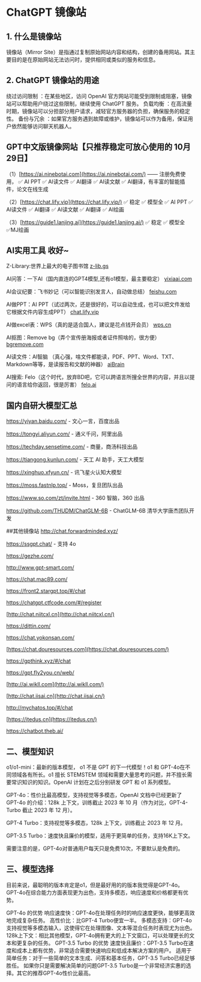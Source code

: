 # ChatGPT 镜像站

## 1. 什么是镜像站



镜像站（Mirror Site）是指通过复制原始网站内容和结构，创建的备用网站。其主要目的是在原始网站无法访问时，提供相同或类似的服务和信息。

## 2. ChatGPT 镜像站的用途



绕过访问限制 ：在某些地区，访问 OpenAI 官方网站可能受到限制或阻塞，镜像站可以帮助用户绕过这些限制，继续使用 ChatGPT 服务。 负载均衡 ：在高流量时期，镜像站可以分担部分用户请求，减轻官方服务器的负担，确保服务的稳定性。 备份与冗余 ：如果官方服务遇到故障或维护，镜像站可以作为备用，保证用户依然能够访问聊天机器人。

## GPT中文版镜像网站【只推荐稳定可放心使用的 10月29日】



（1）[https://ai.ninebotai.com](https://ai.ninebotai.com/) —— 注册免费使用， ✅ AI PPT ✅ AI读文件 ✅ AI翻译 ✅ AI读文献 ✅ AI翻译，有丰富的智能插件，论文在线生成

（2）[https://chat.lify.vip](https://chat.lify.vip/) ✅ 稳定 ✅ 模型全 ✅ AI PPT ✅ AI读文件 ✅ AI翻译 ✅ AI读文献 ✅ AI翻译 ✅ AI绘画

（3）[https://guide1.lanjing.ai](https://guide1.lanjing.ai/) ✅ 稳定 ✅ 模型全 ✅MJ绘画

## AI实用工具 收好~



Z-Library:世界上最大的电子图书馆
[z-lib.gs](https://yixiaai.cn/sites/166.html)

AI问答：一下AI（国内直连的GPT4模型,还有o1模型，最主要稳定）
[yixiaai.com](https://github.com/chatgptmirrors/chatgpt-chatgpt4-chat-gpt4o-site/blob/main/www.yixiaai.com)

AI会议纪要：飞书妙记（可以智能识别发言人，自动做总结）
[feishu.com](https://www.feishu.cn/product/minutes)

AI做PPT：AI PPT（试过两次，还是很好的，可以自动生成，也可以把文件发给它根据文件内容生成PPT）
[chat.lify.vip](https://chat.lify.vip/aippt)

AI做excel表：WPS（真的是适合国人，建议是花点钱开会员）
[wps.cn](https://www.wps.cn/)

AI抠图：Remove bg（弄个宣传册海报或者证件照啥的，很方便）
[bgremove.com](https://bgremove.com/zh)

AI读文件：AI智脑 （真心强，啥文件都能读，PDF、PPT、Word、TXT、Markdown等等，是读报告和文献的神器）
[aiBrain](https://chat.lify.vip/)

AI搜索: Felo（这个时代，放弃BD吧，它可以跨语言所搜全世界的内容，并且以提问的语言给你返回，很是厉害）
[felo.ai](https://felo.ai/search)

## 国内自研大模型汇总



https://yiyan.baidu.com/ - 文心一言，百度出品

https://tongyi.aliyun.com/ - 通义千问，阿里出品

https://techday.sensetime.com/ - 商量，商汤科技出品

https://tiangong.kunlun.com/ - 天工 AI 助手，天工大模型

https://xinghuo.xfyun.cn/ - 讯飞星火认知大模型

https://moss.fastnlp.top/ - Moss，复旦团队出品

https://www.so.com/zt/invite.html - 360 智脑，360 出品

https://github.com/THUDM/ChatGLM-6B - ChatGLM-6B 清华大学唐杰团队开发

\##其他镜像站 http://chat.forwardminded.xyz/

https://ssgpt.chat/ - 支持 4o

https://gezhe.com/

http://www.gpt-smart.com/

https://chat.mac89.com/

https://front2.stargpt.top/#/chat

https://chatgpt.ctfcode.com/#/register

[http://chat.niitcxl.cn](http://chat.niitcxl.cn/)

https://dittin.com/

https://chat.yokonsan.com/

[https://chat.douresources.com](https://chat.douresources.com/)

https://gpthink.xyz/#/chat

https://gpt.fly2you.cn/web/

[http://ai.wikll.com](http://ai.wikll.com/)

[http://chat.iisai.cn](http://chat.iisai.cn/)

http://mychatos.top/#/chat

[https://itedus.cn](https://itedus.cn/)

https://chatbot.theb.ai/

## 二、模型知识



o1/o1-mini：最新的版本模型， o1 不是 GPT 的下一代模型！o1 和 GPT-4o在不同领域各有所长。o1 擅长 STEMSTEM 领域和需要大量思考的问题，并不擅长需要常识知识的知识。OpenAI 计划在之后分别研发 GPT 和 o1 系列模型。

GPT-4o：性价比最高模型，支持视觉等多模态，OpenAI 文档中已经更新了 GPT-4o 的介绍：128k 上下文，训练截止 2023 年 10 月（作为对比，GPT-4-Turbo 截止 2023 年 12 月）。

GPT-4 Turbo：支持视觉等多模态，128k 上下文，训练截止 2023 年 12 月。

GPT-3.5 Turbo：速度快且廉价的模型，适用于更简单的任务，支持16K上下文。

需要注意的是，GPT-4o对普通用户每天只是免费10次，不要默认是免费的。

## 三、模型选择



目前来说，最聪明的版本肯定是o1，但是最好用的的版本我觉得是GPT-4o。GPT-4o在综合能力方面表现更为出色，支持多模态，响应速度和价格都更有优势。

GPT-4o 的优势 响应速度快：GPT-4o在处理任务时的响应速度更快，能够更高效地完成复杂任务。 高性价比：比GPT-4 Turbo便宜一半。 多模态支持：GPT-4o支持视觉等多模态输入，这使得它在处理图像、文本等混合任务时表现尤为出色。 128k上下文：相比其他模型，GPT-4o拥有更大的上下文窗口，可以处理更长的文本和更复杂的任务。 GPT-3.5 Turbo 的优势 速度快且廉价：GPT-3.5 Turbo在速度和成本上都有优势，非常适合需要快速响应和低成本解决方案的用户。 适用于简单任务：对于一些简单的文本生成、问答和基本任务，GPT-3.5 Turbo已经足够胜任。 如果你只是需要解决简单的问题GPT-3.5 Turbo是一个非常经济实惠的选择。其它的推荐GPT-4o性价比最高。
